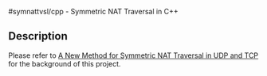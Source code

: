 #symnattvsl/cpp - Symmetric NAT Traversal in C++

## Description

Please refer to [
A New Method for Symmetric NAT Traversal in UDP and TCP](
../doc/PAPER.md) for the background of this project.
